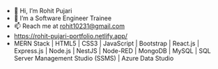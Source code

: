 - 👋 Hi, I’m Rohit Pujari
- 👀 I’m a Software Engineer Trainee
- 📫 Reach me at rohit10231@gmail.com
- https://rohit-pujari-portfolio.netlify.app/
- MERN Stack | HTML5 | CSS3 | JavaScript | Bootstrap | React.js | Express.js | Node.js | NestJS | Node-RED | MongoDB | MySQL | SQL Server Management Studio (SSMS) | Azure Data Studio

<!---
rohitpujari1144/rohitpujari1144 is a ✨ special ✨ repository because its `README.md` (this file) appears on your GitHub profile.
You can click the Preview link to take a look at your changes.
--->
